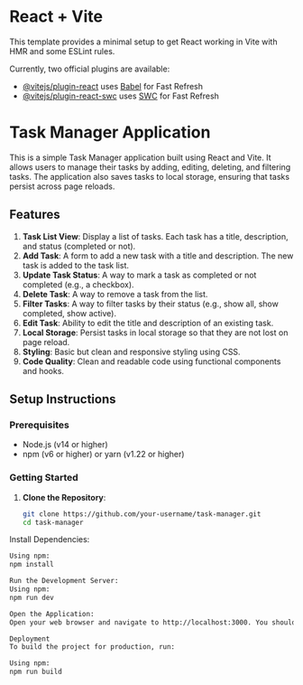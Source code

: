# React + Vite

This template provides a minimal setup to get React working in Vite with HMR and some ESLint rules.

Currently, two official plugins are available:

- [@vitejs/plugin-react](https://github.com/vitejs/vite-plugin-react/blob/main/packages/plugin-react/README.md) uses [Babel](https://babeljs.io/) for Fast Refresh
- [@vitejs/plugin-react-swc](https://github.com/vitejs/vite-plugin-react-swc) uses [SWC](https://swc.rs/) for Fast Refresh

# Task Manager Application

This is a simple Task Manager application built using React and Vite. It allows users to manage their tasks by adding, editing, deleting, and filtering tasks. The application also saves tasks to local storage, ensuring that tasks persist across page reloads.

## Features

1. **Task List View**: Display a list of tasks. Each task has a title, description, and status (completed or not).
2. **Add Task**: A form to add a new task with a title and description. The new task is added to the task list.
3. **Update Task Status**: A way to mark a task as completed or not completed (e.g., a checkbox).
4. **Delete Task**: A way to remove a task from the list.
5. **Filter Tasks**: A way to filter tasks by their status (e.g., show all, show completed, show active).
6. **Edit Task**: Ability to edit the title and description of an existing task.
7. **Local Storage**: Persist tasks in local storage so that they are not lost on page reload.
8. **Styling**: Basic but clean and responsive styling using CSS.
9. **Code Quality**: Clean and readable code using functional components and hooks.

## Setup Instructions

### Prerequisites

- Node.js (v14 or higher)
- npm (v6 or higher) or yarn (v1.22 or higher)

### Getting Started

1. **Clone the Repository**:

   ```bash
   git clone https://github.com/your-username/task-manager.git
   cd task-manager

Install Dependencies:

   ```bash
Using npm:
npm install

Run the Development Server:
Using npm:
npm run dev

Open the Application:
Open your web browser and navigate to http://localhost:3000. You should see the Task Manager application running.

Deployment
To build the project for production, run:

Using npm:
npm run build